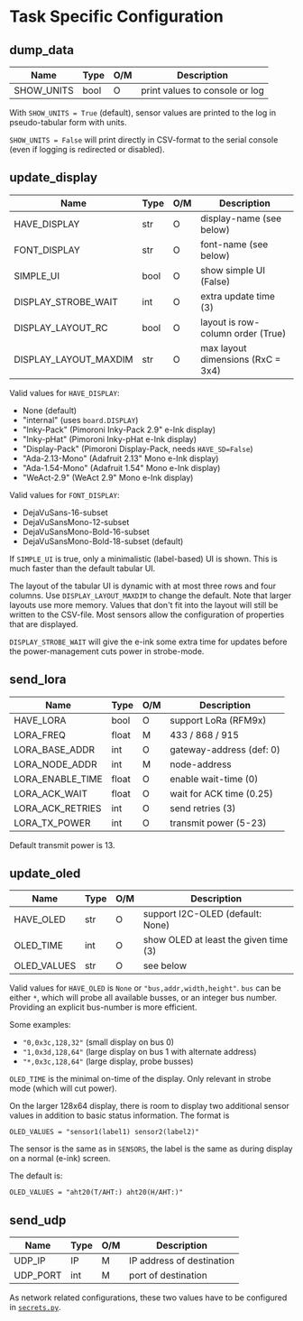 Task Specific Configuration
===========================

dump_data
---------

| Name                        | Type | O/M | Description                    |
|-----------------------------|------|-----|--------------------------------|
| SHOW_UNITS                  | bool |  O  | print values to console or log |

With `SHOW_UNITS = True` (default), sensor values are printed to the log
in pseudo-tabular form with units.

`SHOW_UNITS = False` will print directly in CSV-format to the serial console
(even if logging is redirected or disabled).


update_display
--------------

| Name                  | Type | O/M | Description                       |
|-----------------------|------|-----|-----------------------------------|
| HAVE_DISPLAY          | str  |  O  | display-name (see below)          |
| FONT_DISPLAY          | str  |  O  | font-name (see below)             |
| SIMPLE_UI             | bool |  O  | show simple UI (False)            |
| DISPLAY_STROBE_WAIT   | int  |  O  | extra update time (3)             |
| DISPLAY_LAYOUT_RC     | bool |  O  | layout is row-column order (True) |
| DISPLAY_LAYOUT_MAXDIM | str  |  O  | max layout dimensions (RxC = 3x4) |

Valid values for `HAVE_DISPLAY`:

  - None (default)
  - "internal" (uses `board.DISPLAY`)
  - "Inky-Pack" (Pimoroni Inky-Pack 2.9" e-Ink display)
  - "Inky-pHat" (Pimoroni Inky-pHat e-Ink display)
  - "Display-Pack" (Pimoroni Display-Pack, needs `HAVE_SD=False`)
  - "Ada-2.13-Mono" (Adafruit 2.13" Mono e-Ink display)
  - "Ada-1.54-Mono" (Adafruit 1.54" Mono e-Ink display)
  - "WeAct-2.9" (WeAct 2.9" Mono e-Ink display)

Valid values for `FONT_DISPLAY`:

  - DejaVuSans-16-subset
  - DejaVuSansMono-12-subset
  - DejaVuSansMono-Bold-16-subset
  - DejaVuSansMono-Bold-18-subset (default)

If `SIMPLE_UI` is true, only a minimalistic (label-based) UI is shown.
This is much faster than the default tabular UI.

The layout of the tabular UI is dynamic with at most three rows and
four columns. Use `DISPLAY_LAYOUT_MAXDIM` to change the default.  Note
that larger layouts use more memory. Values that don't fit into the
layout will still be written to the CSV-file. Most sensors allow the
configuration of properties that are displayed.

`DISPLAY_STROBE_WAIT` will give the e-ink some extra time for updates
before the power-management cuts power in strobe-mode.


send_lora
---------

| Name                        | Type | O/M | Description               |
|-----------------------------|------|-----|---------------------------|
| HAVE_LORA                   | bool |  O  | support LoRa (RFM9x)      |
| LORA_FREQ                   | float|  M  | 433 / 868 / 915           |
| LORA_BASE_ADDR              | int  |  O  | gateway-address (def: 0)  |
| LORA_NODE_ADDR              | int  |  M  | node-address              |
| LORA_ENABLE_TIME            | float|  O  | enable wait-time (0)      |
| LORA_ACK_WAIT               | float|  O  | wait for ACK time (0.25)  |
| LORA_ACK_RETRIES            | int  |  O  | send retries (3)          |
| LORA_TX_POWER               | int  |  O  | transmit power (5-23)     |

Default transmit power is 13.


update_oled
-----------

| Name         | Type | O/M | Description                           |
|--------------|------|-----|---------------------------------------|
| HAVE_OLED    | str  |  O  | support I2C-OLED (default: None)      |
| OLED_TIME    | int  |  O  | show OLED at least the given time (3) |
| OLED_VALUES  | str  |  O  | see below                             |

Valid values for `HAVE_OLED` is `None` or `"bus,addr,width,height"`.
`bus` can be either `*`, which will probe all available busses, or an
integer bus number. Providing an explicit bus-number is more
efficient.

Some examples:

  - `"0,0x3c,128,32"` (small display on bus 0)
  - `"1,0x3d,128,64"` (large display on bus 1 with alternate address)
  - `"*,0x3c,128,64"` (large display, probe busses)

`OLED_TIME` is the minimal on-time of the display. Only relevant in
strobe mode (which will cut power).

On the larger 128x64 display, there is room to display two additional
sensor values in addition to basic status information. The format is

    OLED_VALUES = "sensor1(label1) sensor2(label2)"

The sensor is the same as in `SENSORS`, the label is the same as
during display on a normal (e-ink) screen.

The default is:

    OLED_VALUES = "aht20(T/AHT:) aht20(H/AHT:)"


send_udp
--------

| Name                        | Type | O/M | Description               |
|-----------------------------|------|-----|---------------------------|
| UDP_IP                      | IP   |  M  | IP address of destination |
| UDP_PORT                    | int  |  M  | port of destination       |

As network related configurations, these two values have to be
configured in [`secrets.py`](./secrets.md).
